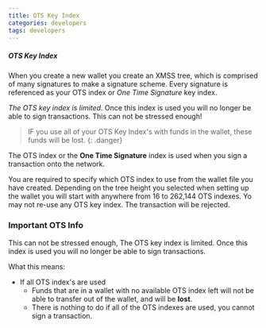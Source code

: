 ```yaml
---
title: OTS Key Index
categories: developers
tags: developers
---
```




##### OTS Key Index

When you create a new wallet you create an XMSS tree, which is comprised of many signatures to make a signature scheme. Every signature is referenced as your OTS index or *One Time Signature* key index. 

*The OTS key index is limited.* Once this index is used you will no longer be able to sign transactions. This can not be stressed enough! 

> IF you use all of your OTS Key Index's with funds in the wallet, these funds will be lost.
{: .danger}

The OTS index or the **One Time Signature** index is used when you sign a transaction onto the network. 

You are required to specify which OTS index to use from the wallet file you have created. Depending on the tree height you selected when setting up the wallet you will start with anywhere from 16 to 262,144 OTS indexes. Yo may not re-use any OTS key index. The transaction will be rejected. 

### Important OTS Info

This can not be stressed enough, The OTS key index is limited. Once this index is used you will no longer be able to sign transactions.

What this means:
* If all OTS index's are used
	* Funds that are in a wallet with no available OTS index left will not be able to transfer out of the wallet, and will be **lost**. 
	* There is nothing to do if all of the OTS indexes are used, you cannot sign a transaction.